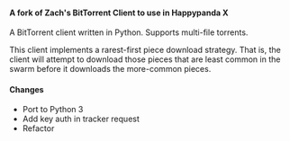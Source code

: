#### A fork of Zach's BitTorrent Client to use in Happypanda X

A BitTorrent client written in Python. Supports multi-file torrents.

This client implements a rarest-first piece download strategy. That is, the client will attempt to download those pieces that are least common in the swarm before it downloads the more-common pieces.

#### Changes

- Port to Python 3
- Add key auth in tracker request
- Refactor